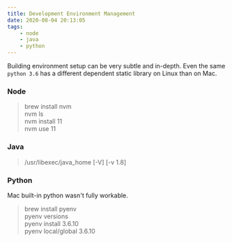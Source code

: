 ```yaml
---
title: Development Environment Management
date: 2020-08-04 20:13:05
tags:
    - node
    - java
    - python
---
```


Building environment setup can be very subtle and in-depth.  Even the same `python 3.6` has a different dependent static library on Linux than on Mac.

### Node

> brew install nvm  
> nvm ls  
> nvm install 11  
> nvm use 11  

### Java

> /usr/libexec/java_home [-V] [-v 1.8]

### Python

Mac built-in python wasn't fully workable.

> brew install pyenv  
> pyenv versions  
> pyenv install 3.6.10  
> pyenv local/global 3.6.10  